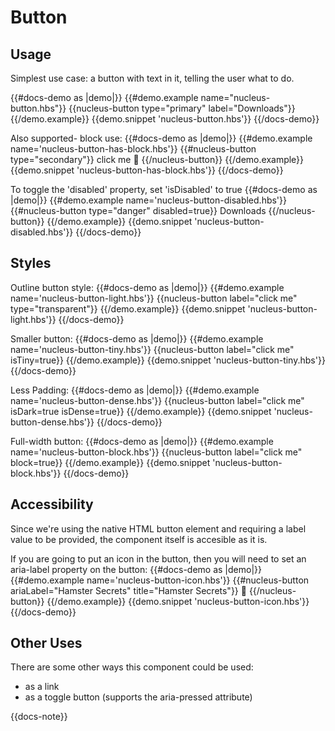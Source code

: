 
# Button

## Usage

Simplest use case: a button with text in it, telling the user what to do.

{{#docs-demo as |demo|}}
  {{#demo.example name="nucleus-button.hbs"}}
    {{nucleus-button type="primary" label="Downloads"}}
  {{/demo.example}}
  {{demo.snippet 'nucleus-button.hbs'}}
{{/docs-demo}}


Also supported- block use:
{{#docs-demo as |demo|}}
  {{#demo.example name='nucleus-button-has-block.hbs'}}
    {{#nucleus-button type="secondary"}}
      click me <span>🐹</span>
    {{/nucleus-button}}
  {{/demo.example}}
  {{demo.snippet 'nucleus-button-has-block.hbs'}}
{{/docs-demo}}

To toggle the 'disabled' property, set 'isDisabled' to true
{{#docs-demo as |demo|}}
  {{#demo.example name='nucleus-button-disabled.hbs'}}
    {{#nucleus-button type="danger" disabled=true}}
      Downloads
    {{/nucleus-button}}
  {{/demo.example}}
  {{demo.snippet 'nucleus-button-disabled.hbs'}}
{{/docs-demo}}

## Styles

Outline button style:
{{#docs-demo as |demo|}}
  {{#demo.example name='nucleus-button-light.hbs'}}
    {{nucleus-button label="click me" type="transparent"}}
  {{/demo.example}}
  {{demo.snippet 'nucleus-button-light.hbs'}}
{{/docs-demo}}

Smaller button:
{{#docs-demo as |demo|}}
  {{#demo.example name='nucleus-button-tiny.hbs'}}
    {{nucleus-button label="click me" isTiny=true}}
  {{/demo.example}}
  {{demo.snippet 'nucleus-button-tiny.hbs'}}
{{/docs-demo}}

Less Padding:
{{#docs-demo as |demo|}}
  {{#demo.example name='nucleus-button-dense.hbs'}}
    {{nucleus-button label="click me" isDark=true isDense=true}}
  {{/demo.example}}
  {{demo.snippet 'nucleus-button-dense.hbs'}}
{{/docs-demo}}

Full-width button:
{{#docs-demo as |demo|}}
  {{#demo.example name='nucleus-button-block.hbs'}}
    {{nucleus-button label="click me" block=true}}
  {{/demo.example}}
  {{demo.snippet 'nucleus-button-block.hbs'}}
{{/docs-demo}}

## Accessibility

Since we're using the native HTML button element and requiring a label value to be provided, the component itself is accesible as it is.

If you are going to put an icon in the button, then you will need to set an aria-label property on the button:
{{#docs-demo as |demo|}}
  {{#demo.example name='nucleus-button-icon.hbs'}}
    {{#nucleus-button  ariaLabel="Hamster Secrets" title="Hamster Secrets"}}
      🐹
    {{/nucleus-button}}
  {{/demo.example}}
  {{demo.snippet 'nucleus-button-icon.hbs'}}
{{/docs-demo}}

## Other Uses

There are some other ways this component could be used:

- as a link
- as a toggle button (supports the aria-pressed attribute)

{{docs-note}}
